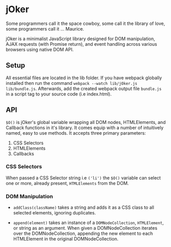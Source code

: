 # jOker #

Some programmers call it the space cowboy, some call it the library of love, some programmers call it ... Maurice.

jOker is a minimalist JavaScript library designed for DOM manipulation, AJAX requests (with Promise return), and event handling across various browsers using native DOM API.

## Setup ##

All essential files are located in the lib folder. If you have webpack globally installed then run the command `webpack --watch lib/jOker.js lib/bundle.js`. Afterwards, add the created webpack output file `bundle.js` in a script tag to your source code (i.e index.html).

## API ##

`$O()` is jOker's global variable wrapping all DOM nodes, HTMLElements, and Callback functions in it's library. It comes equip with a number of intuitively named, easy to use methods. It accepts three primary parameters:

1. CSS Selectors
2. HTMLElements
3. Callbacks

### CSS Selectors

When passed a CSS Selector string i.e `('li')` the `$O()` variable can select one or more, already present, `HTMLElements` from the DOM.

### DOM Manipulation ###

* `addClass(className)` takes a string and adds it as a CSS class to all selected elements, ignoring duplicates.

* `append(element)` takes an instance of a `DOMNodeCollection`, `HTMLElement`, or string as an argument. When given a DOMNodeCollection iterates over the DOMNodeCollection, appending the new element to each HTMLElement in the original DOMNodeCollection.
